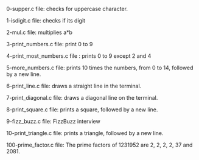 0-supper.c file: checks for uppercase character.

1-isdigit.c file: checks if its digit

2-mul.c file: multiplies a*b

3-print_numbers.c file: print 0 to 9

4-print_most_numbers.c file : prints 0 to 9 except 2 and 4

5-more_numbers.c file: prints 10 times the numbers, from 0 to 14, followed by a new line.

6-print_line.c file: draws a straight line in the terminal.

7-print_diagonal.c file: draws a diagonal line on the terminal.

8-print_square.c file: prints a square, followed by a new line.

9-fizz_buzz.c file: FizzBuzz interview

10-print_triangle.c file: prints a triangle, followed by a new line.

100-prime_factor.c file: The prime factors of 1231952 are 2, 2, 2, 2, 37 and 2081. 
